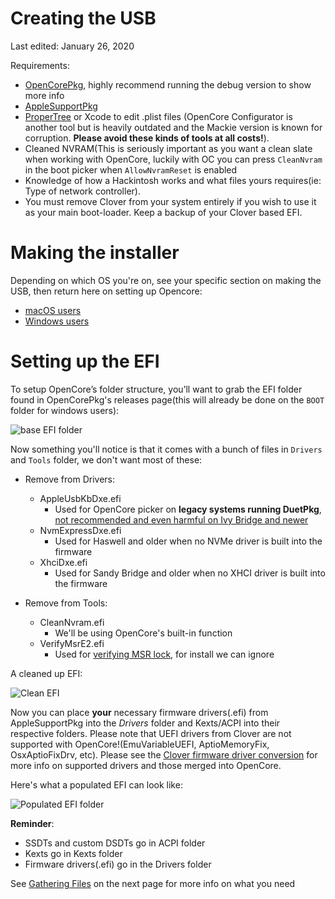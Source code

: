 # Creating the USB

Last edited: January 26, 2020

Requirements:

* [OpenCorePkg](https://github.com/acidanthera/OpenCorePkg/releases), highly recommend running the debug version to show more info
* [AppleSupportPkg](https://github.com/acidanthera/AppleSupportPkg/releases)
* [ProperTree](https://github.com/corpnewt/ProperTree) or Xcode to edit .plist files \(OpenCore Configurator is another tool but is heavily outdated and the Mackie version is known for corruption. **Please avoid these kinds of tools at all costs!**\).
* Cleaned NVRAM\(This is seriously important as you want a clean slate when working with OpenCore, luckily with OC you can press `CleanNvram` in the boot picker when `AllowNvramReset` is enabled
* Knowledge of how a Hackintosh works and what files yours requires\(ie: Type of network controller\).
* You must remove Clover from your system entirely if you wish to use it as your main boot-loader. Keep a backup of your Clover based EFI.

# Making the installer

Depending on which OS you're on, see your specific section on making the USB, then return here on setting up Opencore:

* [macOS users](/installer-guide/mac-install.md)
* [Windows users](/installer-guide/winblows-install.md)


# Setting up the EFI

To setup OpenCore’s folder structure, you’ll want to grab the EFI folder found in OpenCorePkg's releases page(this will already be done on the `BOOT` folder for windows users):

![base EFI folder](https://i.imgur.com/PvNIR4y.png)

Now something you'll notice is that it comes with a bunch of files in `Drivers` and `Tools` folder, we don't want most of these:

* Remove from Drivers:
   * AppleUsbKbDxe.efi
      * Used for OpenCore picker on **legacy systems running DuetPkg**, [not recommended and even harmful on Ivy Bridge and newer](https://applelife.ru/threads/opencore-obsuzhdenie-i-ustanovka.2944066/page-176#post-856653)
   * NvmExpressDxe.efi
      * Used for Haswell and older when no NVMe driver is built into the firmware
   * XhciDxe.efi
      * Used for Sandy Bridge and older when no XHCI driver is built into the firmware

* Remove from Tools:
   * CleanNvram.efi
      * We'll be using OpenCore's built-in function
   * VerifyMsrE2.efi
      * Used for [verifying MSR lock](/extras/msr-lock.md), for install we can ignore

A cleaned up EFI:

![Clean EFI](https://i.imgur.com/2INJYol.png)

Now you can place **your** necessary firmware drivers(.efi) from AppleSupportPkg into the _Drivers_ folder and Kexts/ACPI into their respective folders. Please note that UEFI drivers from Clover are not supported with OpenCore!\(EmuVariableUEFI, AptioMemoryFix, OsxAptioFixDrv, etc\). Please see the [Clover firmware driver conversion](https://github.com/khronokernel/Opencore-Vanilla-Desktop-Guide/blob/master/clover-conversion/clover-efi.md) for more info on supported drivers and those merged into OpenCore.

Here's what a populated EFI can look like:

![Populated EFI folder](https://i.imgur.com/HVuyghf.png)

**Reminder**:

* SSDTs and custom DSDTs go in ACPI folder
* Kexts go in Kexts folder
* Firmware drivers\(.efi\) go in the Drivers folder

See [Gathering Files](/ktext.md) on the next page for more info on what you need

